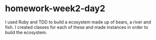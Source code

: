 # homework-week2-day2

I used Ruby and TDD to build a ecosystem made up of bears, a river and fish. I created classes for each of these and made instances in order to build the ecosystem. 

